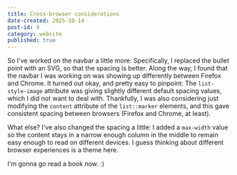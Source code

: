 ```yaml
---
title: Cross-browser considerations
date-created: 2025-10-14
post-id: 9
category: website
published: true
---
```

So I've worked on the navbar a little more: Specifically, I replaced the bullet point with an SVG, so that the spacing is better. Along the way, I found that the navbar I was working on was showing up differently between Firefox and Chrome. It turned out okay, and pretty easy to pinpoint: The `list-style-image` attribute was giving slightly different default spacing values, which I did not want to deal with. Thankfully, I was also considering just modifying the `content` attribute of the `list::marker` elements, and this gave consistent spacing between browsers (Firefox and Chrome, at least).

What else? I've also changed the spacing a little: I added a `max-width` value so the content stays in a narrow enough column in the middle to remain easy enough to read on different devices. I guess thinking about different browser experiences is a theme here.

I'm gonna go read a book now. :)